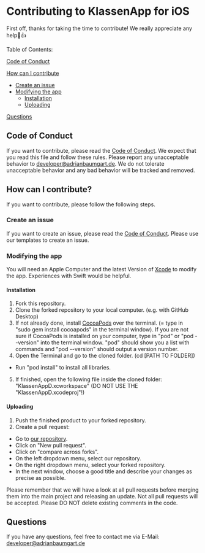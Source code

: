 # Contributing to KlassenApp for iOS

First off, thanks for taking the time to contribute! We really appreciate any help🎉👍

Table of Contents:

[Code of Conduct](#code-of-conduct)

[How can I contribute](#how-can-i-contribute)
  * [Create an issue](#create-an-issue)
  * [Modifying the app](#modifying-the-app)
    - [Installation](#installation)
    - [Uploading](#uploading)
    
[Questions](#questions)

## Code of Conduct

If you want to contribute, please read the [Code of Conduct](https://github.com/AdriBoy21/klassenapp-ios/blob/master/CODE_OF_CONDUCT.md).
We expect that you read this file and follow these rules. Please report any unacceptable behavior to [developer@adrianbaumgart.de](mailto:developer@adrianbaumgart.de).
We do not tolerate unacceptable behavior and any bad behavior will be tracked and removed.

## How can I contribute?

If you want to contribute, please follow the following steps.

### Create an issue

If you want to create an issue, please read the [Code of Conduct](https://github.com/AdriBoy21/klassenapp-ios/blob/master/CODE_OF_CONDUCT.md).
Please use our templates to create an issue.

### Modifying the app

You will need an Apple Computer and the latest Version of [Xcode](https://itunes.apple.com/de/app/xcode/id497799835?mt=12) to modify the app. Experiences with Swift would be helpful.

#### Installation
1. Fork this repository.
2. Clone the forked repository to your local computer. (e.g. with GitHub Desktop)
3. If not already done, install [CocoaPods](https://cocoapods.org/) over the terminal. (= type in "sudo gem install cocoapods" in the terminal window). If you are not sure if CocoaPods is installed on your computer, type in "pod" or "pod --version" into the terminal window. "pod" should show you a list with commands and "pod --version" should output a version number.
4. Open the Terminal and go to the cloned folder. (cd [PATH TO FOLDER])
* Run "pod install" to install all libraries.
5. If finished, open the following file inside the cloned folder: "KlassenAppD.xcworkspace" (DO NOT USE THE "KlassenAppD.xcodeproj"!)

#### Uploading
1. Push the finished product to your forked repository.
2. Create a pull request:
* Go to [our repository](https://github.com/AdriBoy21/klassenapp-ios).
* Click on "New pull request".
* Click on "compare across forks".
* On the left dropdown menu, select our repository.
* On the right dropdown menu, select your forked repository.
* In the next window, choose a good title and describe your changes as precise as possible.

Please remember that we will have a look at all pull requests before merging them into the main project and releasing an update.
Not all pull requests will be accepted.
Please DO NOT delete existing comments in the code.

## Questions

If you have any questions, feel free to contact me via E-Mail: [developer@adrianbaumgart.de](mailto:developer@adrianbaumgart.de)


